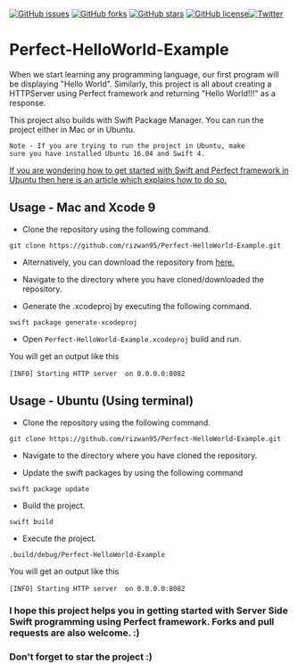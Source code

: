 [![GitHub issues](https://img.shields.io/github/issues/rizwan95/Perfect-HelloWorld-Example.svg)](https://github.com/rizwan95/Perfect-HelloWorld-Example/issues)
[![GitHub forks](https://img.shields.io/github/forks/rizwan95/Perfect-HelloWorld-Example.svg)](https://github.com/rizwan95/Perfect-HelloWorld-Example/network)
[![GitHub stars](https://img.shields.io/github/stars/rizwan95/Perfect-HelloWorld-Example.svg)](https://github.com/rizwan95/Perfect-HelloWorld-Example/stargazers)
[![GitHub license](https://img.shields.io/github/license/rizwan95/Perfect-HelloWorld-Example.svg)](https://github.com/rizwan95/Perfect-HelloWorld-Example/blob/master/LICENSE)[![Twitter](https://img.shields.io/twitter/url/https/github.com/rizwan95/Perfect-HelloWorld-Example.svg?style=social)](https://twitter.com/intent/tweet?text=Wow:&url=https%3A%2F%2Fgithub.com%2Frizwan95%2FPerfect-HelloWorld-Example)


# Perfect-HelloWorld-Example

When we start learning any programming language, our first program will be displaying "Hello World". Similarly, this project is all about creating a HTTPServer using Perfect framework and returning "Hello World!!!" as a response. 

This project also builds with Swift Package Manager. You can run the project either in Mac or in Ubuntu. 

<code>Note - If you are trying to run the project in Ubuntu, make sure you have installed Ubuntu 16.04 and Swift 4. </code>

[If you are wondering how to get started with Swift and Perfect framework in Ubuntu then here is an article which explains how to do so.](https://www.bit.ly/installperfect "Deploying Perfect and Swift 4 on Ubuntu")


## Usage - Mac and Xcode 9

* Clone the repository using the following command.

<pre><code>git clone https://github.com/rizwan95/Perfect-HelloWorld-Example.git</code></pre>

* Alternatively, you can download the repository from [here.](https://github.com/rizwan95/Perfect-HelloWorld-Example/archive/master.zip "Perfect- HelloWorld example")

* Navigate to the directory where you have cloned/downloaded the repository.

* Generate the .xcodeproj by executing the following command.

<pre><code>swift package generate-xcodeproj</code></pre>

* Open <code>Perfect-HelloWorld-Example.xcodeproj</code> build and run. 

You will get an output like this

<pre><code>[INFO] Starting HTTP server  on 0.0.0.0:8082</code> </pre>

## Usage - Ubuntu (Using terminal)

* Clone the repository using the following command.

<pre><code>git clone https://github.com/rizwan95/Perfect-HelloWorld-Example.git</code></pre>

* Navigate to the directory where you have cloned the repository.

* Update the swift packages by using the following command
<pre><code>swift package update</code></pre>

* Build the project.
<pre><code>swift build</code></pre>

* Execute the project. 
<pre><code>.build/debug/Perfect-HelloWorld-Example</code></pre>

You will get an output like this

<pre><code>[INFO] Starting HTTP server  on 0.0.0.0:8082</code> </pre>

### I hope this project helps you in getting started with Server Side Swift programming using Perfect framework. Forks and pull requests are also welcome. :) 
### Don't forget to star the project :) 


